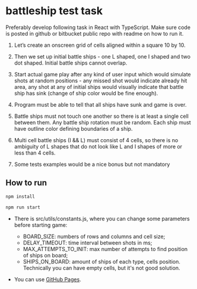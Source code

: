# battleship test task

Preferably develop following task in React with TypeScript. Make sure code is posted in github or bitbucket public repo with readme on how to run it.

1. Let’s create an onscreen grid of cells aligned within a square 10 by 10.

2. Then we set up initial battle ships - one L shaped, one I shaped and two dot shaped. Initial battle ships cannot overlap.

3. Start actual game play after any kind of user input which would simulate shots at random positions - any missed shot would indicate already hit area, any shot at any of initial ships would visually indicate that battle ship has sink (change of ship color would be fine enough).

4. Program must be able to tell that all ships have sunk and game is over.

5. Battle ships must not touch one another so there is at least a single cell between them. Any battle ship rotation must be random.
   Each ship must have outline color defining boundaries of a ship.

6. Multi cell battle ships (I && L) must consist of 4 cells, so there is no ambiguity of L shapes that do not look like L and I shapes of more or less than 4 cells.

7. Some tests examples would be a nice bonus but not mandatory

## How to run

```bash
npm install

npm run start
```

- There is src/utils/constants.js, where you can change some parameters before starting game:

  - BOARD_SIZE: numbers of rows and columns and cell size;
  - DELAY_TIMEOUT: time interval between shots in ms;
  - MAX_ATTEMPTS_TO_INIT: max number of attempts to find position of ships on board;
  - SHIPS_ON_BOARD: amount of ships of each type, cells position. Technically you can have empty cells, but it's not good solution.

- You can use [GitHub Pages](https://khavrolev.github.io/battleship/).
